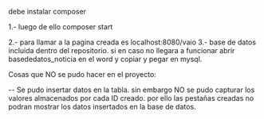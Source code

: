 debe instalar composer 

1.- luego de ello composer start

2.- para llamar a la pagina creada es localhost:8080/vaio
3.- base de datos incluida dentro del repositorio. si en caso no llegara  a funcionar abrir basededatos_noticia en el word y copiar y pegar en mysql.





Cosas que NO se pudo hacer en el proyecto:

-- Se pudo insertar datos en la tabla. sin embargo NO se pudo capturar los valores almacenados por cada ID creado. por ello las pestañas creadas no podran mostrar los datos insertados en la base de datos. 
